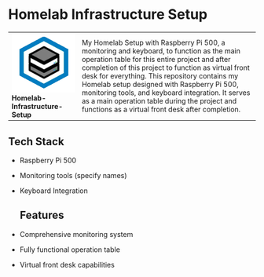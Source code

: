 # Homelab Infrastructure Setup
<table border="0px">
  <tr>
    <td>
      <img src="./assets/images/9FD5399E-4D3C-41BE-93B3-5777E1659411.png" alt="Icon of a server rack within a blue hexagon" width="150" height="120"/><b>Homelab-Infrastructure-Setup</b>  </td>
    <td>
      My Homelab Setup with Raspberry Pi 500, a monitoring and keyboard, to function as the main operation table for this entire project and after completion of this project to function as virtual front desk for everything.
      This repository contains my Homelab setup designed with Raspberry Pi 500, monitoring tools, and keyboard integration. It serves as a main operation table during the project and functions as a virtual front desk after completion.
     </td>
  </tr>
</table>
 
## Tech Stack
- Raspberry Pi 500
- Monitoring tools (specify names)
- Keyboard Integration

  ## Features
- Comprehensive monitoring system
- Fully functional operation table
- Virtual front desk capabilities
